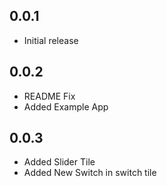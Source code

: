 ## 0.0.1

* Initial release

## 0.0.2

* README Fix
* Added Example App

## 0.0.3

* Added Slider Tile
* Added New Switch in switch tile
